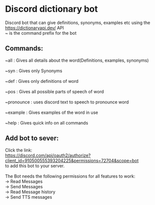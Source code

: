# Discord dictionary bot
Discord bot that can give definitions, synonyms, examples etc using the https://dictionaryapi.dev/ API\
~ is the command prefix for the bot
## Commands:
~all : Gives all details about the word(Definitions, examples, synonyms)\
\
~syn : Gives only Synonyms\
\
~def : Gives only definitions of word\
\
~pos : Gives all possible parts of speech of word\
\
~pronounce : uses discord text to speech to pronounce word\
\
~example : Gives examples of the word in use\
\
~help : Gives quick info on all commands
## Add bot to  sever:
Click the link:\
https://discord.com/api/oauth2/authorize?client_id=910500555393204225&permissions=72704&scope=bot \
to add this bot to your server.\
\
The Bot needs the following permissions for all features to work:\
-> Read Messages\
-> Send Messages\
-> Read Message history\
-> Send TTS messages

